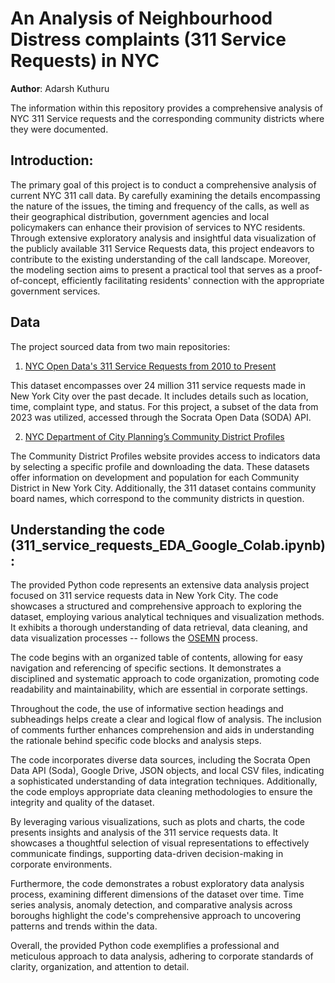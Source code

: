 # An Analysis of Neighbourhood Distress complaints (311 Service Requests) in NYC 

**Author**:  Adarsh Kuthuru


The information within this repository provides a comprehensive analysis of NYC 311 Service requests and the corresponding community districts where they were documented.

## Introduction:

The primary goal of this project is to conduct a comprehensive analysis of current NYC 311 call data. By carefully examining the details encompassing the nature of the issues, the timing and frequency of the calls, as well as their geographical distribution, government agencies and local policymakers can enhance their provision of services to NYC residents. Through extensive exploratory analysis and insightful data visualization of the publicly available 311 Service Requests data, this project endeavors to contribute to the existing understanding of the call landscape. Moreover, the modeling section aims to present a practical tool that serves as a proof-of-concept, efficiently facilitating residents' connection with the appropriate government services.

## Data
The project sourced data from two main repositories:

1. [NYC Open Data's 311 Service Requests from 2010 to Present](https://data.cityofnewyork.us/Social-Services/311-Service-Requests-from-2010-to-Present/erm2-nwe9)

This dataset encompasses over 24 million 311 service requests made in New York City over the past decade. It includes details such as location, time, complaint type, and status. For this project, a subset of the data from 2023 was utilized, accessed through the Socrata Open Data (SODA) API.

2. [NYC Department of City Planning’s Community District Profiles](https://communityprofiles.planning.nyc.gov/)

The Community District Profiles website provides access to indicators data by selecting a specific profile and downloading the data. These datasets offer information on development and population for each Community District in New York City. Additionally, the 311 dataset contains community board names, which correspond to the community districts in question.

## Understanding the code (311_service_requests_EDA_Google_Colab.ipynb):

The provided Python code represents an extensive data analysis project focused on 311 service requests data in New York City. The code showcases a structured and comprehensive approach to exploring the dataset, employing various analytical techniques and visualization methods. It exhibits a thorough understanding of data retrieval, data cleaning, and data visualization processes -- follows the [OSEMN](https://people.duke.edu/~ccc14/sta-663/DataProcessingSolutions.html) process.

The code begins with an organized table of contents, allowing for easy navigation and referencing of specific sections. It demonstrates a disciplined and systematic approach to code organization, promoting code readability and maintainability, which are essential in corporate settings.

Throughout the code, the use of informative section headings and subheadings helps create a clear and logical flow of analysis. The inclusion of comments further enhances comprehension and aids in understanding the rationale behind specific code blocks and analysis steps.

The code incorporates diverse data sources, including the Socrata Open Data API (Soda), Google Drive, JSON objects, and local CSV files, indicating a sophisticated understanding of data integration techniques. Additionally, the code employs appropriate data cleaning methodologies to ensure the integrity and quality of the dataset.

By leveraging various visualizations, such as plots and charts, the code presents insights and analysis of the 311 service requests data. It showcases a thoughtful selection of visual representations to effectively communicate findings, supporting data-driven decision-making in corporate environments.

Furthermore, the code demonstrates a robust exploratory data analysis process, examining different dimensions of the dataset over time. Time series analysis, anomaly detection, and comparative analysis across boroughs highlight the code's comprehensive approach to uncovering patterns and trends within the data.

Overall, the provided Python code exemplifies a professional and meticulous approach to data analysis, adhering to corporate standards of clarity, organization, and attention to detail.
